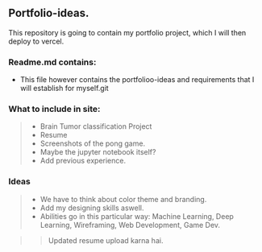 ## Portfolio-ideas.

 This repository is going to contain my portfolio project, which I will then deploy to vercel.

### Readme.md contains: 
- This file however contains the portfolioo-ideas and requirements that I will establish for myself.git 

### What to include in site:
> - Brain Tumor classification Project
> - Resume
> - Screenshots of the pong game.
> - Maybe the jupyter notebook itself?
> - Add previous experience.


### Ideas
> - We have to think about color theme and branding.
> - Add my designing skills aswell.
> - Abilities go in this particular way: Machine Learning, Deep Learning, Wireframing, Web Development, Game Dev.

>> Updated resume upload karna hai.